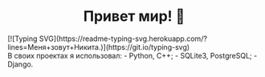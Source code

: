 <h1 align="center">Привет мир! 👋</h1>
[![Typing SVG](https://readme-typing-svg.herokuapp.com/?lines=Меня+зовут+Никита.)](https://git.io/typing-svg)
<br>
В своих проектах я использовал:
  - Python, C++;
  - SQLite3, PostgreSQL;
  - Django.

<!--
**chertkov-nikita/chertkov-nikita** is a ✨ _special_ ✨ repository because its `README.md` (this file) appears on your GitHub profile.

Here are some ideas to get you started:

- 🔭 I’m currently working on ...
- 🌱 I’m currently learning ...
- 👯 I’m looking to collaborate on ...
- 🤔 I’m looking for help with ...
- 💬 Ask me about ...
- 📫 How to reach me: ...
- 😄 Pronouns: ...
- ⚡ Fun fact: ...
-->
